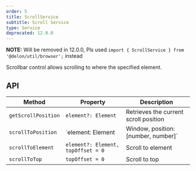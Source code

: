 ```yaml
---
order: 5
title: ScrollService
subtitle: Scroll Service
type: Service
deprecated: 12.0.0
---
```


**NOTE:** Will be removed in 12.0.0, Pls used `import { ScrollService } from '@delon/util/browser';` instead

Scrollbar control allows scrolling to where the specified element.

## API

| Method | Property | Description |
|--------|----------|-------------|
| `getScrollPosition` | `element?: Element` | Retrieves the current scroll position |
| `scrollToPosition` | `element: Element | Window, position: [number, number]` | Sets the scroll position |
| `scrollToElement` | `element?: Element, topOffset = 0` | Scroll to element |
| `scrollToTop` | `topOffset = 0` | Scroll to top |

